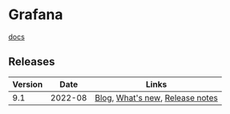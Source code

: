 # Grafana

[docs](https://grafana.com/docs/grafana/latest/)

## Releases

Version | Date | Links
------- | ---- | -----
9.1 | 2022-08 | [Blog](https://grafana.com/blog/2022/08/16/grafana-9.1-release/), [What's new](https://grafana.com/docs/grafana/latest/whatsnew/whats-new-in-v9-1/), [Release notes](https://grafana.com/docs/grafana/latest/release-notes/release-notes-9-1-0/)
